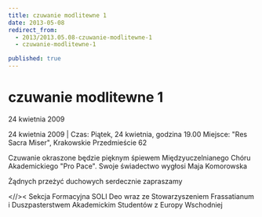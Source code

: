 ```yaml
---
title: czuwanie modlitewne 1
date: 2013-05-08
redirect_from: 
  - 2013/2013.05.08-czuwanie-modlitewne-1
  - czuwanie-modlitewne-1

published: true
---
```




# czuwanie modlitewne 1

<time>24 kwietnia 2009</time>

24 kwietnia 2009 | 
Czas: Piątek, 24 kwietnia, godzina 19.00
Miejsce:&nbsp;"Res Sacra Miser", Krakowskie Przedmieście 62

Czuwanie okraszone będzie pięknym śpiewem Międzyuczelnianego Chóru Akademickiego "Pro Pace".
Swoje świadectwo wygłosi Maja Komorowska

Żądnych przeżyć duchowych
serdecznie zapraszamy

&lt;//&gt;&lt;
Sekcja 
Formacyjna
SOLI Deo
wraz ze Stowarzyszeniem Frassatianum
i Duszpasterstwem Akademickim Studentów z Europy Wschodniej


<!--{{json:{"created_date":"2013-05-08 20:59:32","publish_down":"0000-00-00 00:00:00","id":"750"}}}-->